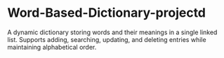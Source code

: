 # Word-Based-Dictionary-projectd
A dynamic dictionary storing words and their meanings in a single linked list. Supports adding, searching, updating, and deleting entries while maintaining alphabetical order.
